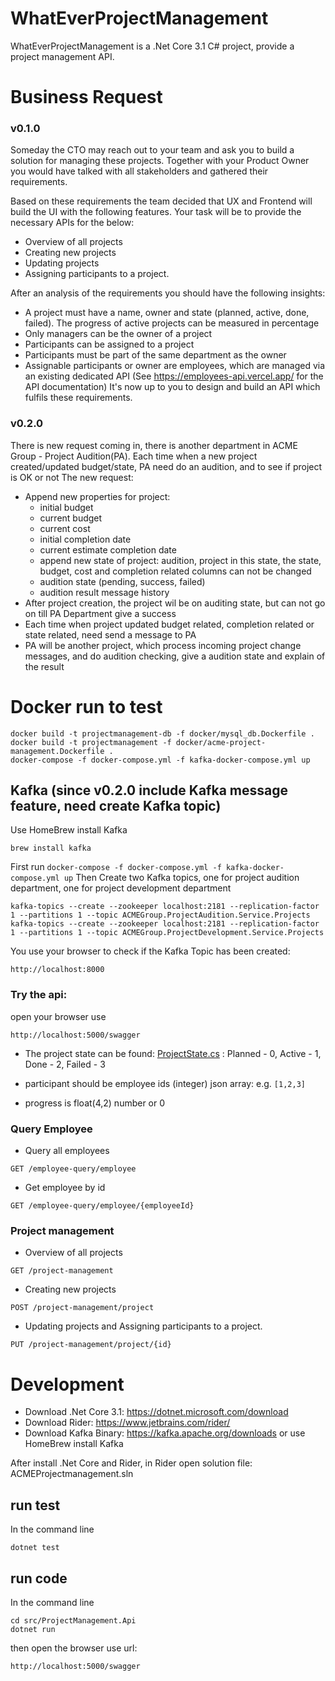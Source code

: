 # WhatEverProjectManagement
WhatEverProjectManagement is a .Net Core 3.1 C# project, provide a project management API. 

# Business Request

### v0.1.0
Someday the CTO may reach out to your team and ask you to build a solution for managing these projects. Together with your Product Owner you would have talked with all stakeholders and gathered their requirements.

Based on these requirements the team decided that UX and Frontend will build the UI with the following features. Your task will be to provide the necessary APIs for the below:

* Overview of all projects
* Creating new projects
* Updating projects
* Assigning participants to a project.

After an analysis of the requirements you should have the following insights:

* A project must have a name, owner and state (planned, active, done, failed). The progress of active projects can be measured in percentage
* Only managers can be the owner of a project
* Participants can be assigned to a project
* Participants must be part of the same department as the owner
* Assignable participants or owner are employees, which are managed via an existing dedicated API (See https://employees-api.vercel.app/ for the API documentation)
It's now up to you to design and build an API which fulfils these requirements.

### v0.2.0
There is new request coming in, there is another department in ACME Group - Project Audition(PA). 
Each time when a new project created/updated budget/state, PA need do an audition, and to see if project is OK or not
The new request:
* Append new properties for project:  
    * initial budget
    * current budget
    * current cost
    * initial completion date
    * current estimate completion date
    * append new state of project: audition, project in this state, the state, budget, cost and completion related columns can not be changed  
    * audition state (pending, success, failed)
    * audition result message history
* After project creation, the project wil be on auditing state, but can not go on till PA Department give a success
* Each time when project updated budget related, completion related or state related, need send a message to PA  
* PA will be another project, which process incoming project change messages, and do audition checking, give a audition state and explain of the result  


# Docker run to test
```
docker build -t projectmanagement-db -f docker/mysql_db.Dockerfile .
docker build -t projectmanagement -f docker/acme-project-management.Dockerfile .
docker-compose -f docker-compose.yml -f kafka-docker-compose.yml up
```

## Kafka (since v0.2.0 include Kafka message feature, need create Kafka topic)
Use HomeBrew install Kafka 
```
brew install kafka
```

First run `docker-compose -f docker-compose.yml -f kafka-docker-compose.yml up`
Then Create two Kafka topics, one for project audition department, one for project development department 
```
kafka-topics --create --zookeeper localhost:2181 --replication-factor 1 --partitions 1 --topic ACMEGroup.ProjectAudition.Service.Projects
kafka-topics --create --zookeeper localhost:2181 --replication-factor 1 --partitions 1 --topic ACMEGroup.ProjectDevelopment.Service.Projects
```
You use your browser to check if the Kafka Topic has been created:
```
http://localhost:8000
```

### Try the api:

open your browser use 
```
http://localhost:5000/swagger
```

* The project state can be found: [ProjectState.cs](https://github.com/mikewolfxyou/WhatEverProjectManagement/blob/main/src/ProjectManagement.Api/Models/ProjectState.cs)
: Planned - 0, Active - 1, Done - 2, Failed - 3

* participant should be employee ids (integer) json array: e.g. `[1,2,3]`
* progress is float(4,2) number or 0

### Query Employee
* Query all employees
``` 
GET /employee-query/employee
```

* Get employee by id
```
GET /employee-query/employee/{employeeId}
```

### Project management

* Overview of all projects
```
GET /project-management
```

* Creating new projects
```
POST /project-management/project
```

* Updating projects and Assigning participants to a project.
```
PUT /project-management/project/{id}
```

# Development
* Download .Net Core 3.1: https://dotnet.microsoft.com/download
* Download Rider: https://www.jetbrains.com/rider/
* Download Kafka Binary: https://kafka.apache.org/downloads or use HomeBrew install Kafka

After install .Net Core and Rider, in Rider open solution file: ACMEProjectmanagement.sln 

## run test
In the command line 
```
dotnet test
```
## run code
In the command line
```
cd src/ProjectManagement.Api
dotnet run
```
 then open the browser use url:
```
http://localhost:5000/swagger
```

 

